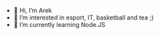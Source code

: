 - 👋 Hi, I’m Arek
- 👀 I’m interested in esport, IT, basketball and tea ;)
- 🌱 I’m currently learning Node.JS

<!---
alenart1160/alenart1160 is a ✨ special ✨ repository because its `README.md` (this file) appears on your GitHub profile.
You can click the Preview link to take a look at your changes.
--->
